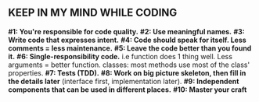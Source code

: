 ## KEEP IN MY MIND WHILE CODING



__#1: You're responsible for code quality.__
__#2: Use meaningful names.__
__#3: Write code that expresses intent.__
__#4: Code should speak for itself. Less comments = less maintenance.__
__#5: Leave the code better than you found it.__
__#6: Single-responsibility code.__
i.e function does 1 thing well. Less arguments = better function.
classes: most methods use most of the class' properties.
__#7: Tests (TDD).__
__#8: Work on big picture skeleton, then fill in the details later__ 
(interface first, implementation later).
__#9: Independent components that can be used in different places.__
__#10: Master your craft__